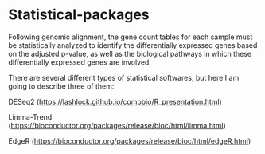 # Statistical-packages

Following genomic alignment, the gene count tables for each sample must be statistically analyzed to identify the differentially expressed genes based on the adjusted p-value, as well as the biological pathways in which these differentially expressed genes are involved.

There are several different types of statistical softwares, but here I am going to describe three of them:

DESeq2 (https://lashlock.github.io/compbio/R_presentation.html)

Limma-Trend (https://bioconductor.org/packages/release/bioc/html/limma.html)

EdgeR (https://bioconductor.org/packages/release/bioc/html/edgeR.html)
